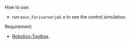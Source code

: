 How to use:

- run `main_Farivarnerjad.m` to see the control simulation.

Requirement:

- [Robotics-Toolbox](https://github.com/star2dust/Robotics-Toolbox).

